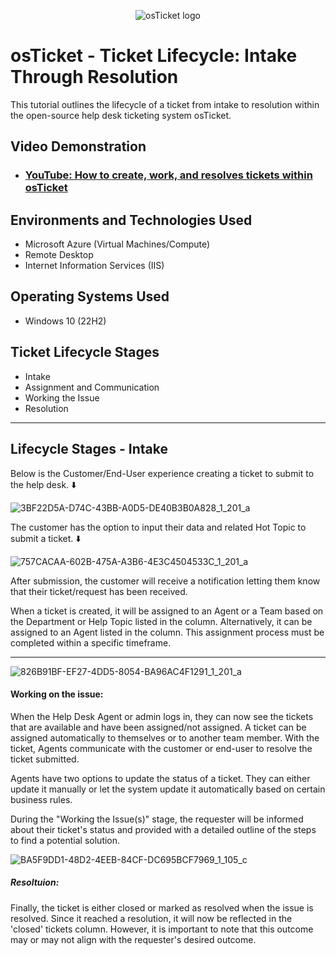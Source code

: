 <p align="center">
<img src="https://i.imgur.com/Clzj7Xs.png" alt="osTicket logo"/>
</p>

<h1>osTicket - Ticket Lifecycle: Intake Through Resolution</h1>
This tutorial outlines the lifecycle of a ticket from intake to resolution within the open-source help desk ticketing system osTicket.<br />


<h2>Video Demonstration</h2>

- ### [YouTube: How to create, work, and resolves tickets within osTicket](https://www.youtube.com)

<h2>Environments and Technologies Used</h2>

- Microsoft Azure (Virtual Machines/Compute)
- Remote Desktop
- Internet Information Services (IIS)

<h2>Operating Systems Used </h2>

- Windows 10</b> (22H2)

<h2>Ticket Lifecycle Stages</h2>

- Intake
- Assignment and Communication
- Working the Issue
- Resolution
_________________________________

## Lifecycle Stages - Intake

Below is the Customer/End-User experience creating a ticket to submit to the help desk. ⬇️

![3BF22D5A-D74C-43BB-A0D5-DE40B3B0A828_1_201_a](https://github.com/stevelloyd76/ticket-lifecycle/assets/162848869/844019e5-823e-4664-8cdd-b52c1091d68c)

</p>

The customer has the option to input their data and related Hot Topic to submit a ticket. ⬇️

![757CACAA-602B-475A-A3B6-4E3C4504533C_1_201_a](https://github.com/stevelloyd76/ticket-lifecycle/assets/162848869/4d4b716d-fdb8-4fb0-a3c0-a58cfed8393a)

After submission, the customer will receive a notification letting them know that their ticket/request has been received.

When a ticket is created, it will be assigned to an Agent or a Team based on the Department or Help Topic listed in the column. Alternatively, it can be assigned to an Agent listed in the column. This assignment process must be completed within a specific timeframe.
______________________________________

![826B91BF-EF27-4DD5-8054-BA96AC4F1291_1_201_a](https://github.com/stevelloyd76/ticket-lifecycle/assets/162848869/6ecdff87-2428-440a-9ce7-e1b29b871949)


#### Working on the issue: 

When the Help Desk Agent or admin logs in, they can now see the tickets that are available and have been assigned/not assigned. A ticket can be assigned automatically to themselves or to another team member. With the ticket, Agents communicate with the customer or end-user to resolve the ticket submitted.

Agents have two options to update the status of a ticket. They can either update it manually or let the system update it automatically based on certain business rules.

During the "Working the Issue(s)" stage, the requester will be informed about their ticket's status and provided with a detailed outline of the steps to find a potential solution.

![BA5F9DD1-48D2-4EEB-84CF-DC695BCF7969_1_105_c](https://github.com/stevelloyd76/ticket-lifecycle/assets/162848869/26ed0d49-a4d3-426f-9638-efb92ce2af7a)

##### Resoltuion:

Finally, the ticket is either closed or marked as resolved when the issue is resolved. Since it reached a resolution, it will now be reflected in the 'closed' tickets column. However, it is important to note that this outcome may or may not align with the requester's desired outcome.







